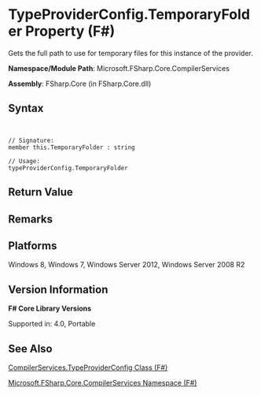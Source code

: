 # TypeProviderConfig.TemporaryFolder Property (F#)

Gets the full path to use for temporary files for this instance of the provider.

**Namespace/Module Path**: Microsoft.FSharp.Core.CompilerServices

**Assembly**: FSharp.Core (in FSharp.Core.dll)


## Syntax


```


// Signature:
member this.TemporaryFolder : string

// Usage:
typeProviderConfig.TemporaryFolder

```



## Return Value

## Remarks

## Platforms
Windows 8, Windows 7, Windows Server 2012, Windows Server 2008 R2


## Version Information
**F# Core Library Versions**

Supported in: 4.0, Portable




## See Also
[CompilerServices.TypeProviderConfig Class &#40;F&#35;&#41;](CompilerServices.TypeProviderConfig+Class+%28FSharp%29.md)

[Microsoft.FSharp.Core.CompilerServices Namespace &#40;F&#35;&#41;](Microsoft.FSharp.Core.CompilerServices+Namespace+%28FSharp%29.md)

